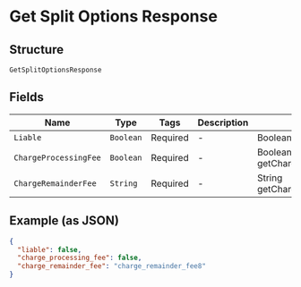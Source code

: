 
# Get Split Options Response

## Structure

`GetSplitOptionsResponse`

## Fields

| Name | Type | Tags | Description | Getter | Setter |
|  --- | --- | --- | --- | --- | --- |
| `Liable` | `Boolean` | Required | - | Boolean getLiable() | setLiable(Boolean liable) |
| `ChargeProcessingFee` | `Boolean` | Required | - | Boolean getChargeProcessingFee() | setChargeProcessingFee(Boolean chargeProcessingFee) |
| `ChargeRemainderFee` | `String` | Required | - | String getChargeRemainderFee() | setChargeRemainderFee(String chargeRemainderFee) |

## Example (as JSON)

```json
{
  "liable": false,
  "charge_processing_fee": false,
  "charge_remainder_fee": "charge_remainder_fee8"
}
```

